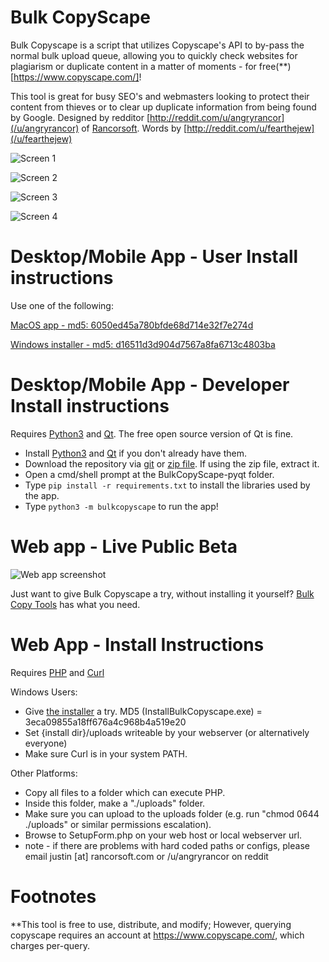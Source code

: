 Bulk CopyScape
=============

Bulk Copyscape is a script that utilizes Copyscape's API to by-pass the normal bulk upload queue, allowing you to quickly check websites for plagiarism or duplicate content in a matter of moments - for free(**)[https://www.copyscape.com/]!

This tool is great for busy SEO's and webmasters looking to protect their content from thieves or to clear up duplicate information from being found by Google.
Designed by redditor [http://reddit.com/u/angryrancor](/u/angryrancor) of [Rancorsoft](http://rancorsoft.com). Words by [http://reddit.com/u/fearthejew](/u/fearthejew)

![Screen 1](ss1.png)

![Screen 2](ss2.png)

![Screen 3](ss3.png)

![Screen 4](ss4.png)

Desktop/Mobile App - User Install instructions
=============

Use one of the following:

[MacOS app - md5: 6050ed45a780bfde68d714e32f7e274d](https://github.com/angryrancor/BulkCopyscape/blob/master/BulkCopyScape-pyqt/release/MacOS/BulkCopyScape.zip)

[Windows installer - md5: d16511d3d904d7567a8fa6713c4803ba](https://github.com/angryrancor/BulkCopyscape/blob/master/BulkCopyScape-pyqt/release/Windows/BulkCopyscape_Install.exe)

Desktop/Mobile App - Developer Install instructions
=============

Requires [Python3](https://www.python.org/downloads/) and [Qt](https://www.qt.io/download). The free open source version of Qt is fine.

* Install [Python3](https://www.python.org/downloads/) and [Qt](https://www.qt.io/download) if you don't already have them.
* Download the repository via [git](https://github.com/angryrancor/BulkCopyscape.git) or [zip file](https://github.com/angryrancor/BulkCopyscape/archive/master.zip). If using the zip file, extract it.
* Open a cmd/shell prompt at the BulkCopyScape-pyqt folder.
* Type `pip install -r requirements.txt` to install the libraries used by the app.
* Type `python3 -m bulkcopyscape` to run the app!


Web app - Live Public Beta
=============

![Web app screenshot](http://rancorsoft.com/images/logos/bulkcopytools_sm.png)

Just want to give Bulk Copyscape a try, without installing it yourself?  [Bulk Copy Tools](https://bulkcopytools.com) has what you need.

Web App - Install Instructions
=============

Requires [PHP](http://php.net) and [Curl](http://curl.haxx.se)

Windows Users:

* Give [the installer](https://github.com/angryrancor/BulkCopyscape/blob/master/BulkCopyScape-Web/windows-installer/Installer/InstallBulkCopyscape.exe) a try.  MD5 (InstallBulkCopyscape.exe) = 3eca09855a18ff676a4c968b4a519e20
* Set {install dir}/uploads writeable by your webserver (or alternatively everyone)
* Make sure Curl is in your system PATH.

Other Platforms:

* Copy all files to a folder which can execute PHP.  
* Inside this folder, make a "./uploads" folder.
* Make sure you can upload to the uploads folder (e.g. run "chmod 0644 ./uploads" or similar permissions escalation).
* Browse to SetupForm.php on your web host or local webserver url.
* note - if there are problems with hard coded paths or configs, please email justin [at] rancorsoft.com or /u/angryrancor on reddit

Footnotes
=============
**This tool is free to use, distribute, and modify; However, querying copyscape requires an account at https://www.copyscape.com/, which charges per-query.